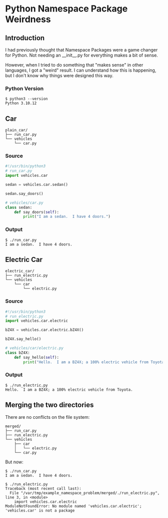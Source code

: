 # Python Namespace Package Weirdness

## Introduction

I had previously thought that Namespace Packages were a
game changer for Python.  Not needing an \_\_init\_\_.py
for everything makes a bit of sense.

However, when I tried to do something that "makes sense" in other languages,
I got a "weird" result.  I can understand how this is happening, but I don't
know why things were designed this way.

### Python Version
```
$ python3 --version
Python 3.10.12
```

## Car

```
plain_car/
├── run_car.py
└── vehicles
    └── car.py
```

### Source

```python
#!/usr/bin/python3
# run_car.py
import vehicles.car

sedan = vehicles.car.sedan()

sedan.say_doors()

```

```python
# vehicles/car.py
class sedan:
    def say_doors(self):
        print("I am a sedan.  I have 4 doors.")
```

### Output

```
$ ./run_car.py 
I am a sedan.  I have 4 doors.
```

## Electric Car

```
electric_car/
├── run_electric.py
└── vehicles
    └── car
        └── electric.py
```

### Source

```python
#!/usr/bin/python3
# run_electric.py
import vehicles.car.electric

bZ4X = vehicles.car.electric.bZ4X()

bZ4X.say_hello()
```

```python
# vehicles/car/electric.py
class bZ4X:
    def say_hello(self):
        print("Hello.  I am a BZ4X; a 100% electric vehicle from Toyota.")

```

### Output

```
$ ./run_electric.py 
Hello.  I am a BZ4X; a 100% electric vehicle from Toyota.
```

## Merging the two directories

There are no conflicts on the file system:

```
merged/
├── run_car.py
├── run_electric.py
└── vehicles
    ├── car
    │   └── electric.py
    └── car.py
```

But now:

```
$ ./run_car.py 
I am a sedan.  I have 4 doors.

$ ./run_electric.py 
Traceback (most recent call last):
  File "/var/tmp/example_namespace_problem/merged/./run_electric.py", line 3, in <module>
    import vehicles.car.electric
ModuleNotFoundError: No module named 'vehicles.car.electric'; 'vehicles.car' is not a package
```


